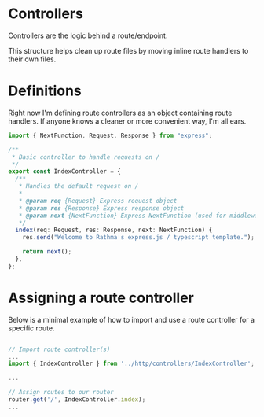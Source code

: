 # Controllers

Controllers are the logic behind a route/endpoint.

This structure helps clean up route files by moving inline route handlers to their own files.

# Definitions

Right now I'm defining route controllers as an object containing route handlers. If anyone knows a cleaner or more convenient way, I'm all ears.

```typescript
import { NextFunction, Request, Response } from "express";

/**
 * Basic controller to handle requests on /
 */
export const IndexController = {
  /**
   * Handles the default request on /
   *
   * @param req {Request} Express request object
   * @param res {Response} Express response object
   * @param next {NextFunction} Express NextFunction (used for middleware)
   */
  index(req: Request, res: Response, next: NextFunction) {
    res.send("Welcome to Rathma's express.js / typescript template.");

    return next();
  },
};
```

# Assigning a route controller

Below is a minimal example of how to import and use a route controller for a specific route.

```typescript

// Import route controller(s)
...
import { IndexController } from '../http/controllers/IndexController';

...

// Assign routes to our router
router.get('/', IndexController.index);
...
```
